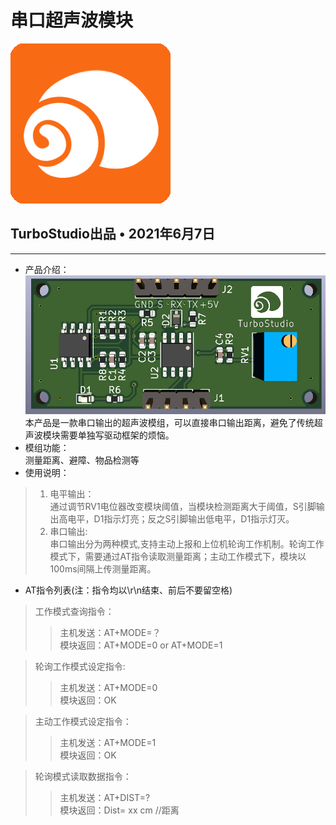 # 串口超声波模块
![TurboStudio](/image/Turbo.png)
## TurboStudio出品 • 2021年6月7日
---
* 产品介绍：  
![主图](/image/main.png)  
本产品是一款串口输出的超声波模组，可以直接串口输出距离，避免了传统超声波模块需要单独写驱动框架的烦恼。
* 模组功能：  
测量距离、避障、物品检测等
* 使用说明：  
>1. 电平输出：  
通过调节RV1电位器改变模块阈值，当模块检测距离大于阈值，S引脚输出高电平，D1指示灯亮；反之S引脚输出低电平，D1指示灯灭。
>2. 串口输出:  
串口输出分为两种模式,支持主动上报和上位机轮询工作机制。轮询工作模式下，需要通过AT指令读取测量距离；主动工作模式下，模块以100ms间隔上传测量距离。
* AT指令列表(注：指令均以\r\n结束、前后不要留空格)

>工作模式查询指令：  
>>主机发送：AT+MODE=？  
>>模块返回：AT+MODE=0 or AT+MODE=1

>轮询工作模式设定指令:  
>>主机发送：AT+MODE=0  
>>模块返回：OK

>主动工作模式设定指令：  
>>主机发送：AT+MODE=1  
>>模块返回：OK

>轮询模式读取数据指令：  
>>主机发送：AT+DIST=?  
>>模块返回：Dist= xx cm //距离
